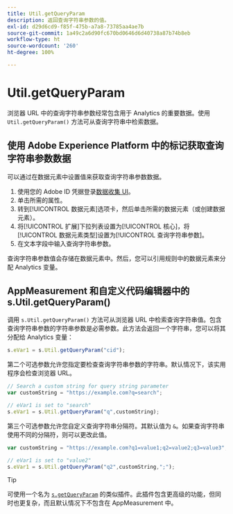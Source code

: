 ```yaml
---
title: Util.getQueryParam
description: 返回查询字符串参数的值。
exl-id: d29d6cd9-f85f-475b-a7a8-73785aa4ae7b
source-git-commit: 1a49c2a6d90fc670bd0646d6d40738a87b74b8eb
workflow-type: ht
source-wordcount: '260'
ht-degree: 100%

---
```


# Util.getQueryParam

浏览器 URL 中的查询字符串参数经常包含用于 Analytics 的重要数据。使用 `Util.getQueryParam()` 方法可从查询字符串中检索数据。

## 使用 Adobe Experience Platform 中的标记获取查询字符串参数数据

可以通过在数据元素中设置值来获取查询字符串参数数据。

1. 使用您的 Adobe ID 凭据登录[数据收集 UI](https://experience.adobe.com/data-collection)。
2. 单击所需的属性。
3. 转到[!UICONTROL 数据元素]选项卡，然后单击所需的数据元素（或创建数据元素）。
4. 将[!UICONTROL 扩展]下拉列表设置为[!UICONTROL 核心]，将[!UICONTROL 数据元素类型]设置为[!UICONTROL 查询字符串参数]。
5. 在文本字段中输入查询字符串参数。

查询字符串参数值会存储在数据元素中。然后，您可以引用规则中的数据元素来分配 Analytics 变量。

## AppMeasurement 和自定义代码编辑器中的 s.Util.getQueryParam()

调用 `s.Util.getQueryParam()` 方法可从浏览器 URL 中检索查询字符串值。包含查询字符串参数的字符串参数是必需参数。此方法会返回一个字符串，您可以将其分配给 Analytics 变量：

```js
s.eVar1 = s.Util.getQueryParam("cid");
```

第二个可选参数允许您指定要检查查询字符串参数的字符串。默认情况下，该实用程序会检查浏览器 URL。

```js
// Search a custom string for query string parameter
var customString = "https://example.com?q=search";

// eVar1 is set to "search"
s.eVar1 = s.Util.getQueryParam("q",customString);
```

第三个可选参数允许您自定义查询字符串分隔符。其默认值为 `&`。如果查询字符串使用不同的分隔符，则可以更改此值。

```js
var customString = "https://example.com?q1=value1;q2=value2;q3=value3";

// eVar1 is set to "value2"
s.eVar1 = s.Util.getQueryParam("q2",customString,";");
```

>[!TIP]
>
>可使用一个名为 [`s.getQueryParam`](../plugins/getqueryparam.md) 的类似插件。此插件包含更高级的功能，但同时也更复杂，而且默认情况下不包含在 AppMeasurement 中。
